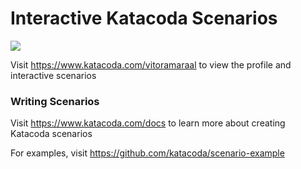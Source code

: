 # Interactive Katacoda Scenarios

[![](http://shields.katacoda.com/katacoda/vitoramaraal/count.svg)](https://www.katacoda.com/vitoramaraal "Get your profile on Katacoda.com")

Visit https://www.katacoda.com/vitoramaraal to view the profile and interactive scenarios

### Writing Scenarios
Visit https://www.katacoda.com/docs to learn more about creating Katacoda scenarios

For examples, visit https://github.com/katacoda/scenario-example
